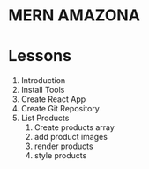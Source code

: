 # MERN AMAZONA

# Lessons

1. Introduction
2. Install Tools
3. Create React App
4. Create Git Repository
5. List Products
   1. Create products array
   2. add product images
   3. render products
   4. style products
